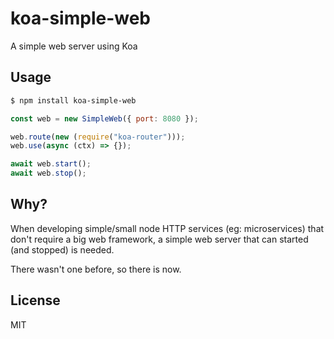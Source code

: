 # koa-simple-web

A simple web server using Koa

## Usage

```bash
$ npm install koa-simple-web
```

```javascript
const web = new SimpleWeb({ port: 8080 });

web.route(new (require("koa-router")));
web.use(async (ctx) => {});

await web.start();
await web.stop();
```

## Why?

When developing simple/small node HTTP services (eg: microservices) that don't require a big web framework, a simple web server that can started (and stopped) is needed.

There wasn't one before, so there is now.

## License

MIT
